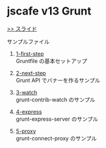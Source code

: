 
# jscafe v13 Grunt


[&gt;&gt; スライド](https://github.com/sakunyo/jsCafe.gruntjs/raw/master/jscafe.grunt.pdf)


サンプルファイル


1. [1-first-step](1-first-step/)<br>Gruntfile の基本セットアップ

2. [2-next-step](2-next-step)<br>Grunt API でバナーを作るサンプル

3. [3-watch](3-watch)<br>grunt-contrib-watch のサンプル

4. [4-express](4-express)<br>grunt-express-server のサンプル

5. [5-proxy](5-proxy)<br>grunt-connect-proxy のサンプル
